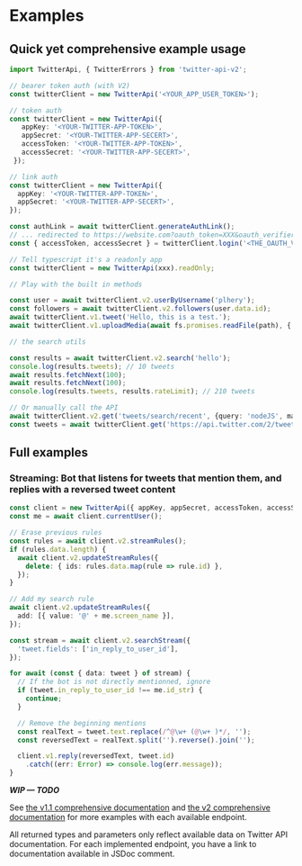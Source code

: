 # Examples

## Quick yet comprehensive example usage

```ts
import TwitterApi, { TwitterErrors } from 'twitter-api-v2';

// bearer token auth (with V2)
const twitterClient = new TwitterApi('<YOUR_APP_USER_TOKEN>');

// token auth
const twitterClient = new TwitterApi({
   appKey: '<YOUR-TWITTER-APP-TOKEN>',
   appSecret: '<YOUR-TWITTER-APP-SECERT>',
   accessToken: '<YOUR-TWITTER-APP-TOKEN>',
   accessSecret: '<YOUR-TWITTER-APP-SECERT>',
 });

// link auth
const twitterClient = new TwitterApi({
  appKey: '<YOUR-TWITTER-APP-TOKEN>',
  appSecret: '<YOUR-TWITTER-APP-SECERT>',
});

const authLink = await twitterClient.generateAuthLink();
// ... redirected to https://website.com?oauth_token=XXX&oauth_verifier=XXX
const { accessToken, accessSecret } = twitterClient.login('<THE_OAUTH_VERIFIER>');

// Tell typescript it's a readonly app
const twitterClient = new TwitterApi(xxx).readOnly;

// Play with the built in methods

const user = await twitterClient.v2.userByUsername('plhery');
const followers = await twitterClient.v2.followers(user.data.id);
await twitterClient.v1.tweet('Hello, this is a test.');
await twitterClient.v1.uploadMedia(await fs.promises.readFile(path), { type: 'jpg' })

// the search utils

const results = await twitterClient.v2.search('hello');
console.log(results.tweets); // 10 tweets
await results.fetchNext(100);
await results.fetchNext(100);
console.log(results.tweets, results.rateLimit); // 210 tweets

// Or manually call the API
await twitterClient.v2.get('tweets/search/recent', {query: 'nodeJS', max_results: '100'});
const tweets = await twitterClient.get('https://api.twitter.com/2/tweets/search/recent?query=nodeJS&max_results=100');
```


## Full examples

### Streaming: Bot that listens for tweets that mention them, and replies with a reversed tweet content

```ts
const client = new TwitterApi({ appKey, appSecret, accessToken, accessSecret });
const me = await client.currentUser();

// Erase previous rules
const rules = await client.v2.streamRules();
if (rules.data.length) {
  await client.v2.updateStreamRules({
    delete: { ids: rules.data.map(rule => rule.id) },
  });
}

// Add my search rule
await client.v2.updateStreamRules({
  add: [{ value: '@' + me.screen_name }],
});

const stream = await client.v2.searchStream({
  'tweet.fields': ['in_reply_to_user_id'],
});

for await (const { data: tweet } of stream) {
  // If the bot is not directly mentionned, ignore
  if (tweet.in_reply_to_user_id !== me.id_str) {
    continue;
  }

  // Remove the beginning mentions
  const realText = tweet.text.replace(/^@\w+ (@\w+ )*/, '');
  const reversedText = realText.split('').reverse().join('');

  client.v1.reply(reversedText, tweet.id)
    .catch((err: Error) => console.log(err.message));
}
```

***WIP — TODO***

See [the v1.1 comprehensive documentation](./v1.md)
and [the v2 comprehensive documentation](./v2.md) for more examples with each available endpoint.

All returned types and parameters only reflect available data on Twitter API documentation. For each implemented endpoint,
you have a link to documentation available in JSDoc comment.
